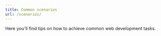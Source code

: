 ```yaml
---
title: Common scenarios
url: /scenarios/
---
```


Here you'll find tips on how to achieve common web development tasks.
